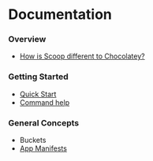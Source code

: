 # Documentation

### Overview
* [How is Scoop different to Chocolatey?](wiki/Chocolatey-Comparison)

### Getting Started
* [Quick Start](wiki/Quick-Start)
* [Command help](wiki/Commands)

### General Concepts
* Buckets
* [App Manifests](wiki/App-Manifests)